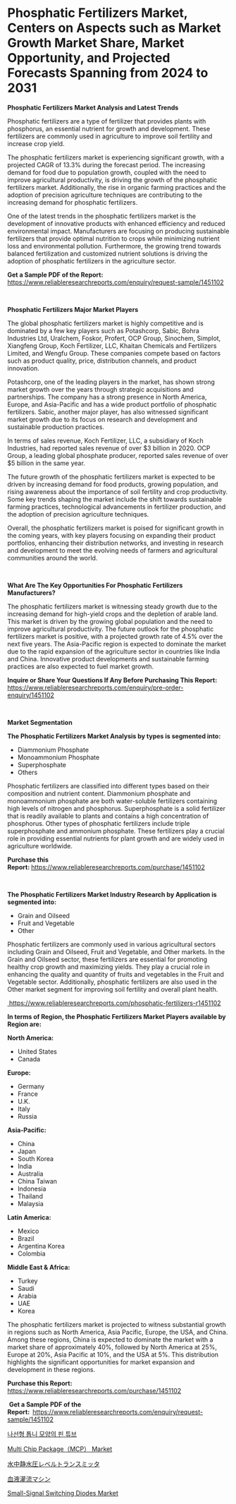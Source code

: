 <p><h1>Phosphatic Fertilizers Market, Centers on Aspects such as Market Growth Market Share, Market Opportunity, and Projected Forecasts Spanning from 2024 to 2031</h1></p><p><strong>Phosphatic Fertilizers Market Analysis and Latest Trends</strong></p>
<p><p>Phosphatic fertilizers are a type of fertilizer that provides plants with phosphorus, an essential nutrient for growth and development. These fertilizers are commonly used in agriculture to improve soil fertility and increase crop yield.</p><p>The phosphatic fertilizers market is experiencing significant growth, with a projected CAGR of 13.3% during the forecast period. The increasing demand for food due to population growth, coupled with the need to improve agricultural productivity, is driving the growth of the phosphatic fertilizers market. Additionally, the rise in organic farming practices and the adoption of precision agriculture techniques are contributing to the increasing demand for phosphatic fertilizers.</p><p>One of the latest trends in the phosphatic fertilizers market is the development of innovative products with enhanced efficiency and reduced environmental impact. Manufacturers are focusing on producing sustainable fertilizers that provide optimal nutrition to crops while minimizing nutrient loss and environmental pollution. Furthermore, the growing trend towards balanced fertilization and customized nutrient solutions is driving the adoption of phosphatic fertilizers in the agriculture sector.</p></p>
<p><strong>Get a Sample PDF of the Report:&nbsp;</strong> <a href="https://www.reliableresearchreports.com/enquiry/request-sample/1451102">https://www.reliableresearchreports.com/enquiry/request-sample/1451102</a></p>
<p>&nbsp;</p>
<p><strong>Phosphatic Fertilizers Major Market Players</strong></p>
<p><p>The global phosphatic fertilizers market is highly competitive and is dominated by a few key players such as Potashcorp, Sabic, Bohra Industries Ltd, Uralchem, Foskor, Profert, OCP Group, Sinochem, Simplot, Xiangfeng Group, Koch Fertilizer, LLC, Khaitan Chemicals and Fertilizers Limited, and Wengfu Group. These companies compete based on factors such as product quality, price, distribution channels, and product innovation.</p><p>Potashcorp, one of the leading players in the market, has shown strong market growth over the years through strategic acquisitions and partnerships. The company has a strong presence in North America, Europe, and Asia-Pacific and has a wide product portfolio of phosphatic fertilizers. Sabic, another major player, has also witnessed significant market growth due to its focus on research and development and sustainable production practices.</p><p>In terms of sales revenue, Koch Fertilizer, LLC, a subsidiary of Koch Industries, had reported sales revenue of over $3 billion in 2020. OCP Group, a leading global phosphate producer, reported sales revenue of over $5 billion in the same year.</p><p>The future growth of the phosphatic fertilizers market is expected to be driven by increasing demand for food products, growing population, and rising awareness about the importance of soil fertility and crop productivity. Some key trends shaping the market include the shift towards sustainable farming practices, technological advancements in fertilizer production, and the adoption of precision agriculture techniques.</p><p>Overall, the phosphatic fertilizers market is poised for significant growth in the coming years, with key players focusing on expanding their product portfolios, enhancing their distribution networks, and investing in research and development to meet the evolving needs of farmers and agricultural communities around the world.</p></p>
<p>&nbsp;</p>
<p><strong>What Are The Key Opportunities For Phosphatic Fertilizers Manufacturers?</strong></p>
<p><p>The phosphatic fertilizers market is witnessing steady growth due to the increasing demand for high-yield crops and the depletion of arable land. This market is driven by the growing global population and the need to improve agricultural productivity. The future outlook for the phosphatic fertilizers market is positive, with a projected growth rate of 4.5% over the next five years. The Asia-Pacific region is expected to dominate the market due to the rapid expansion of the agriculture sector in countries like India and China. Innovative product developments and sustainable farming practices are also expected to fuel market growth.</p></p>
<p><strong>Inquire or Share Your Questions If Any Before Purchasing This Report:</strong> <a href="https://www.reliableresearchreports.com/enquiry/pre-order-enquiry/1451102">https://www.reliableresearchreports.com/enquiry/pre-order-enquiry/1451102</a></p>
<p>&nbsp;</p>
<p><strong>Market Segmentation</strong></p>
<p><strong>The Phosphatic Fertilizers Market Analysis by types is segmented into:</strong></p>
<p><ul><li>Diammonium Phosphate</li><li>Monoammonium Phosphate</li><li>Superphosphate</li><li>Others</li></ul></p>
<p><p>Phosphatic fertilizers are classified into different types based on their composition and nutrient content. Diammonium phosphate and monoammonium phosphate are both water-soluble fertilizers containing high levels of nitrogen and phosphorus. Superphosphate is a solid fertilizer that is readily available to plants and contains a high concentration of phosphorus. Other types of phosphatic fertilizers include triple superphosphate and ammonium phosphate. These fertilizers play a crucial role in providing essential nutrients for plant growth and are widely used in agriculture worldwide.</p></p>
<p><strong>Purchase this Report:&nbsp;</strong><a href="https://www.reliableresearchreports.com/purchase/1451102">https://www.reliableresearchreports.com/purchase/1451102</a></p>
<p>&nbsp;</p>
<p><strong>The Phosphatic Fertilizers Market Industry Research by Application is segmented into:</strong></p>
<p><ul><li>Grain and Oilseed</li><li>Fruit and Vegetable</li><li>Other</li></ul></p>
<p><p>Phosphatic fertilizers are commonly used in various agricultural sectors including Grain and Oilseed, Fruit and Vegetable, and Other markets. In the Grain and Oilseed sector, these fertilizers are essential for promoting healthy crop growth and maximizing yields. They play a crucial role in enhancing the quality and quantity of fruits and vegetables in the Fruit and Vegetable sector. Additionally, phosphatic fertilizers are also used in the Other market segment for improving soil fertility and overall plant health.</p></p>
<p><a href="https://www.reliableresearchreports.com/phosphatic-fertilizers-r1451102">&nbsp;https://www.reliableresearchreports.com/phosphatic-fertilizers-r1451102</a></p>
<p><strong>In terms of Region, the Phosphatic Fertilizers Market Players available by Region are:</strong></p>
<p>
    <p> <strong> North America: </strong>
        <ul>
            <li>United States</li>
            <li>Canada</li>
        </ul>
        </p> 
    <p> <strong> Europe: </strong>
        <ul>
            <li>Germany</li>
            <li>France</li>
            <li>U.K.</li>
            <li>Italy</li>
            <li>Russia</li>
        </ul>
        </p> 
    <p> <strong> Asia-Pacific: </strong>
        <ul>
            <li>China</li>
            <li>Japan</li>
            <li>South Korea</li>
            <li>India</li>
            <li>Australia</li>
            <li>China Taiwan</li>
            <li>Indonesia</li>
            <li>Thailand</li>
            <li>Malaysia</li>
        </ul>
        </p> 
    <p> <strong> Latin America: </strong>
        <ul>
            <li>Mexico</li>
            <li>Brazil</li>
            <li>Argentina Korea</li>
            <li>Colombia</li>
        </ul>
        </p> 
    <p> <strong> Middle East & Africa: </strong>
        <ul>
            <li>Turkey</li>
            <li>Saudi</li>
            <li>Arabia</li>
            <li>UAE</li>
            <li>Korea</li>
        </ul>
    </p>
    </p>
<p><p>The phosphatic fertilizers market is projected to witness substantial growth in regions such as North America, Asia Pacific, Europe, the USA, and China. Among these regions, China is expected to dominate the market with a market share of approximately 40%, followed by North America at 25%, Europe at 20%, Asia Pacific at 10%, and the USA at 5%. This distribution highlights the significant opportunities for market expansion and development in these regions.</p></p>
<p><strong>Purchase this Report: </strong><a href="https://www.reliableresearchreports.com/purchase/1451102">https://www.reliableresearchreports.com/purchase/1451102</a></p>
<p>&nbsp;<strong>Get a Sample PDF of the Report:&nbsp;&nbsp;</strong><a href="https://www.reliableresearchreports.com/enquiry/request-sample/1451102">https://www.reliableresearchreports.com/enquiry/request-sample/1451102</a></p>
<p><strong></strong></p>
<p><p><a href="https://medium.com/@carmellalang1/%EB%82%98%EC%84%A0%ED%98%95-%ED%86%B1%EB%8B%88-%EB%AA%A8%EC%96%91%EC%9D%98-%ED%94%BC%EB%8B%88%ED%8A%9C%EB%B8%8C-%EC%8B%9C%EC%9E%A5%EC%9D%80-2031%EB%85%84%EA%B9%8C%EC%A7%80%EC%9D%98-%EC%8B%9C%EC%9E%A5-%EC%A0%90%EC%9C%A0%EC%9C%A8-%EA%B7%9C%EB%AA%A8-%EB%B0%8F-%EC%98%88%EC%83%81-%EC%98%88%EC%B8%A1%EC%97%90-%EC%B4%88%EC%A0%90%EC%9D%84-%EB%A7%9E%EC%B6%A5%EB%8B%88%EB%8B%A4-bb7b44c8649e">나선형 톱니 모양의 핀 튜브</a></p><p><a href="https://github.com/SheilaBruen2023/Market-Research-Report-List-1/blob/main/multi-chip-packagemcp-market.md">Multi Chip Package（MCP） Market</a></p><p><a href="https://github.com/TerrellConn/Market-Research-Report-List-1/blob/main/5835729100306.md">水中静水圧レベルトランスミッタ</a></p><p><a href="https://medium.com/@carllane655/%E3%83%98%E3%83%A2%E3%83%91%E3%83%BC%E3%83%95%E3%83%A5%E3%83%BC%E3%82%B8%E3%83%A7%E3%83%B3%E3%83%9E%E3%82%B7%E3%83%B3%E5%B8%82%E5%A0%B4-%E3%82%BF%E3%82%A4%E3%83%97-%E3%82%A2%E3%83%97%E3%83%AA%E3%82%B1%E3%83%BC%E3%82%B7%E3%83%A7%E3%83%B3-%E5%9C%B0%E7%90%86%E3%81%AB%E3%82%88%E3%82%8B%E5%8C%85%E6%8B%AC%E7%9A%84%E3%81%AA%E8%A9%95%E4%BE%A1-2a6a2bce69b0">血液灌流マシン</a></p><p><a href="https://github.com/marthawweekle/Market-Research-Report-List-1/blob/main/small-signal-switching-diodes-market.md">Small-Signal Switching Diodes Market</a></p></p>